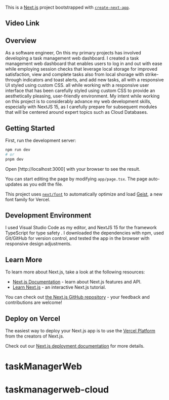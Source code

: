 This is a [Next.js](https://nextjs.org) project bootstrapped with [`create-next-app`](https://nextjs.org/docs/app/api-reference/cli/create-next-app).

## Video Link



## Overview

As a software engineer, On this my primary projects has involved developing a task management web dashboard. I created a task management web dashboard that enables users to log in and out with ease while employing session checks that leverage local storage for improved satisfaction, view and complete tasks also from local shorage with strike-through indicators and toast alerts, and add new tasks, all with a responsive UI styled using custom CSS. all while working with a responsive user interface that has been carefully styled using custom CSS to provide an aesthetically pleasing, user-friendly environment. My intent while working on this project is to considerably advance my web development skills, especially with NextJS 15, as I carefully prepare for subsequent modules that will be centered around expert topics such as Cloud Databases.

## Getting Started

First, run the development server:

```bash
npm run dev
# or
pnpm dev
```

Open [http://localhost:3000] with your browser to see the result.

You can start editing the page by modifying `app/page.tsx`. The page auto-updates as you edit the file.

This project uses [`next/font`](https://nextjs.org/docs/app/building-your-application/optimizing/fonts) to automatically optimize and load [Geist](https://vercel.com/font), a new font family for Vercel.

## Development Environment

I used Visual Studio Code as my editor,
and NextJS 15 for the framework
TypeScript for type safety . I downloaded the dependencies with npm, used Git/GitHub for version control, and tested the app in the browser with responsive design adjustments.

## Learn More

To learn more about Next.js, take a look at the following resources:

- [Next.js Documentation](https://nextjs.org/docs) - learn about Next.js features and API.
- [Learn Next.js](https://nextjs.org/learn) - an interactive Next.js tutorial.

You can check out [the Next.js GitHub repository](https://github.com/vercel/next.js) - your feedback and contributions are welcome!

## Deploy on Vercel

The easiest way to deploy your Next.js app is to use the [Vercel Platform](https://vercel.com/new?utm_medium=default-template&filter=next.js&utm_source=create-next-app&utm_campaign=create-next-app-readme) from the creators of Next.js.

Check out our [Next.js deployment documentation](https://nextjs.org/docs/app/building-your-application/deploying) for more details.

# taskManagerWeb
# taskmanagerweb-cloud
